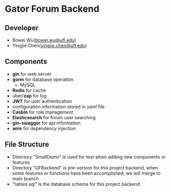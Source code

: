 # Gator Forum Backend

## Developer

- Bowei Wu(bowei.wu@ufl.edu)
- Yingjie Chen(yingjie.chen@ufl.edu)

## Components

- **gin** for web server
- **gorm** for database operation
  - MySQL
- **Redis** for cache
- uber/**zap** for log
- **JWT** for user authentication
- configuration information stored in yaml file
- **Casbin** for role management
- **Elasticsearch** for forum user searching
- **gin-swagger** for api information
- **wire** for dependency injection

## File Structure

- Directory "SmallDemo" is used for test when adding new components or features
- Directory "GFBackend" is pre-version for this project backend, when some features or functions have been accomplished, we will merge to main branch
- "tables.sql" is the database schema for this project backend

